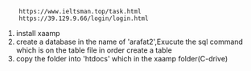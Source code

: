         https://www.ieltsman.top/task.html
        https://39.129.9.66/login/login.html

1. install xaamp
2. create a database in the name of 'arafat2',Exucute the sql command which is on the table file in order create a table
3. copy the folder into 'htdocs' which in the xaamp folder(C-drive)
